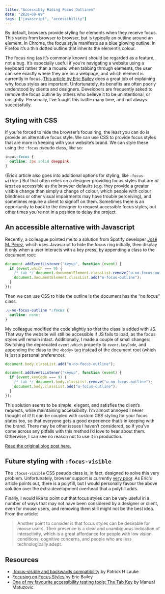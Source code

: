 ```yaml
---
title: "Accessibly Hiding Focus Outlines"
date: "2020-08-09"
tags: ["javascript", "accessibility"]
---
```


By default, browsers provide styling for elements when they receive focus. This varies from browser to browser, but is typically an outline around an element. In Chrome, the focus style manifests as a blue glowing outline. In Firefox it’s a thin dotted outline that inherits the element’s colour.

The focus ring (as it’s commonly known) should be regarded as a feature, not a bug. It’s especially useful if you’re navigating a website using a keyboard rather than a mouse: when tabbing through elements, the user can see exactly where they are on a webpage, and which element is currently in focus. [This article by Eric Bailey](https://css-tricks.com/focusing-on-focus-styles/) does a great job of explaining why focus styles are important. Unfortunately, its benefits are often poorly understood by clients and designers. Developers are frequently asked to remove the focus outline by others who believe it to be unintentional, or unsightly. Personally, I’ve fought this battle many time, and not always successfully.

## Styling with CSS

If you’re forced to hide the browser’s focus ring, the least you can do is provide an alternative focus style. We can use CSS to provide focus styles that are more in keeping with your website’s brand. We can style these using the `:focus` pseudo class, like so:

```css
input:focus {
  outline: 2px solid deeppink;
}
```

(Eric’s article also goes into additional options for styling, like `:focus-within`.) But that often relies on a designer providing focus styles that are _at least_ as accessible as the browser defaults (e.g. they provide a greater visible change than simply a change of colour, which people with colour blindness or other visual impairments may have trouble perceiving), and sometimes require a client to signoff on them. Sometimes there is an opportunity to back to the designer to request accessible focus styles, but other times you’re not in a position to delay the project.

## An accessible alternative with Javascript

Recently, a colleague pointed me to a solution from Spotify developer [José M. Perez](https://jmperezperez.com), which uses Javascript to hide the focus ring initially, then display it only when a user interacts with a key press, by appending a class to the document root:

```js
document.addEventListener("keyup", function (event) {
  if (event.which === 9) {
    /* tab */ document.documentElement.classList.remove("u-no-focus-outline");
    document.documentElement.classList.add("u-focus-outline");
  }
});
```

Then we can use CSS to hide the outline is the document has the “no focus” class.

```css
.u-no-focus-outline *:focus {
  outline: none;
}
```

My colleague modified the code slightly so that the class is added with JS. That way the website will still be accessible if JS fails to load, as the focus styles will remain intact. Additionally, I made a couple of small changes: Switching the deprecated `event.which` property to `event.keyCode`, and appending the class to the `<body>` tag instead of the document root (which is just a personal preference):

```js
document.body.classList.add("u-no-focus-outline");

document.addEventListener("keyup", function (event) {
  if (event.keyCode === 9) {
    /* tab */ document.body.classList.remove("u-no-focus-outline");
    document.body.classList.add("u-focus-outline");
  }
});
```

This solution seems to be simple, elegant, and satisfies the client’s requests, while maintaining accessibility. I’m almost annoyed I never thought of it! It can be coupled with custom CSS styling for your focus states too, so that everyone gets a good experience that’s in keeping with the brand. There may be other issues I haven’t considered, so if you’ve come across any pitfalls with this method I’d love to hear about them. Otherwise, I can see no reason not to use it in production.

[Read the original blog post here.](https://jmperezperez.com/outline-focus-ring-a11y/)

## Future styling with `:focus-visible`

The `:focus-visible` CSS pseudo class is, in fact, designed to solve this very problem. Unfortunately, browser support is currently [very poor](https://caniuse.com/#search=focus-visible). As Eric’s article points out, there is a polyfill, but I would personally favour the above solution over the extra development overhead that a polyfill adds.

Finally, I would like to point out that focus styles can be very useful in a number of ways that may not have been considered by a designer or client, even for mouse users, and removing them still might not be the best idea. From the article:

> Another point to consider is that focus styles can be desirable for mouse users. Their presence is a clear and unambiguous indication of interactivity, which is a great affordance for people with low vision conditions, cognitive concerns, and people who are less technologically adept.

## Resources

- [:focus-visible and backwards compatibility](https://developer.paciellogroup.com/blog/2018/03/focus-visible-and-backwards-compatibility/) by Patrick H Lauke
- [Focusing on Focus Styles ](https://css-tricks.com/focusing-on-focus-styles/) by Eric Bailey
- [One of my favourite accessibility testing tools: The Tab Key](https://www.matuzo.at/blog/testing-with-tab/) by Manual Matuzovic
